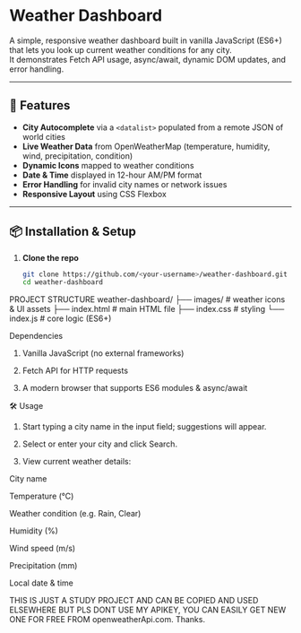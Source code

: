 # Weather Dashboard

A simple, responsive weather dashboard built in vanilla JavaScript (ES6+) that lets you look up current weather conditions for any city.  
It demonstrates Fetch API usage, async/await, dynamic DOM updates, and error handling.

---

## 🚀 Features

- **City Autocomplete** via a `<datalist>` populated from a remote JSON of world cities  
- **Live Weather Data** from OpenWeatherMap (temperature, humidity, wind, precipitation, condition)  
- **Dynamic Icons** mapped to weather conditions  
- **Date & Time** displayed in 12-hour AM/PM format  
- **Error Handling** for invalid city names or network issues  
- **Responsive Layout** using CSS Flexbox  

---

## 📦 Installation & Setup

1. **Clone the repo**  
   ```bash
   git clone https://github.com/<your-username>/weather-dashboard.git
   cd weather-dashboard
   
PROJECT STRUCTURE
weather-dashboard/
├── images/              # weather icons & UI assets
├── index.html           # main HTML file
├── index.css            # styling
└── index.js             # core logic (ES6+)

 Dependencies
1. Vanilla JavaScript (no external frameworks)

2. Fetch API for HTTP requests

3. A modern browser that supports ES6 modules & async/await

🛠️ Usage
1. Start typing a city name in the input field; suggestions will appear.

2. Select or enter your city and click Search.

3. View current weather details:

  City name
  
  Temperature (°C)
  
  Weather condition (e.g. Rain, Clear)
  
  Humidity (%)
  
  Wind speed (m/s)
  
  Precipitation (mm)
  
  Local date & time

THIS IS JUST A STUDY PROJECT AND CAN BE COPIED AND USED ELSEWHERE BUT PLS DONT USE MY APIKEY, YOU CAN EASILY GET NEW ONE FOR FREE FROM openweatherApi.com. Thanks.

